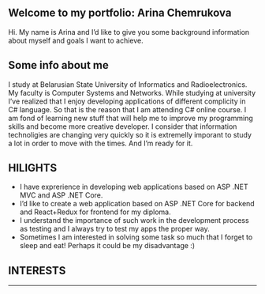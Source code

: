 ## Welcome to my portfolio: Arina Chemrukova
Hi. My name is Arina and I’d like to give you some background information about myself and goals I want to achieve.

## Some info about me

I study at Belarusian State University of Informatics and Radioelectronics.
My faculty is Computer Systems and Networks. While studying at university I’ve realized that I enjoy developing applications of different complicity in C# language. So that is the reason that I am attending C# online course. I am fond of learning new stuff that will help me to improve my programming skills and become more creative developer. I consider that information technoligies are changing very quickly so it is extremelly imporant to study a lot in order to move with the times. And I’m ready for it.

## HILIGHTS

- I have exprerience in developing web applications based on ASP .NET MVC and ASP .NET Core.
- I’d like to create a web application based on ASP .NET Core for backend and React+Redux for frontend for my diploma.
- I understand the importance of such work in the development process as testing and I always try to test my apps the proper way.
- Sometimes I am interested in solving some task so much that I forget to sleep and eat! Perhaps it could be my disadvantage :)

## INTERESTS
***
